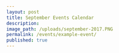 ```yaml
---
layout: post
title: September Events Calendar
description:
image_path: /uploads/september-2017.PNG
permalink: /events/example-event/
published: true
---
```




